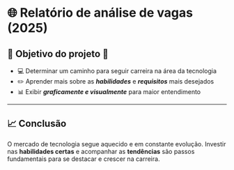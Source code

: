 # 🌐 Relatório de análise de vagas (2025)

## 🎯 Objetivo do projeto 🎯

- 💻 Determinar um caminho para seguir carreira na área da tecnologia
- ✏️ Aprender mais sobre as ***habilidades*** e ***requisitos*** mais desejados
- 📊 Exibir ***graficamente e visualmente*** para maior entendimento

---

## 📈 Conclusão

O mercado de tecnologia segue aquecido e em constante evolução. Investir nas **habilidades certas** e acompanhar as **tendências** são passos fundamentais para se destacar e crescer na carreira.

